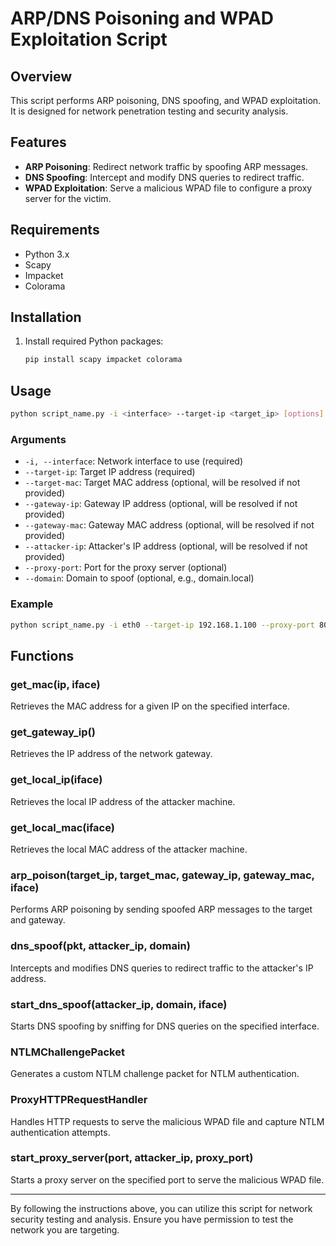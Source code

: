 
# ARP/DNS Poisoning and WPAD Exploitation Script

## Overview
This script performs ARP poisoning, DNS spoofing, and WPAD exploitation. It is designed for network penetration testing and security analysis.

## Features
- **ARP Poisoning**: Redirect network traffic by spoofing ARP messages.
- **DNS Spoofing**: Intercept and modify DNS queries to redirect traffic.
- **WPAD Exploitation**: Serve a malicious WPAD file to configure a proxy server for the victim.

## Requirements
- Python 3.x
- Scapy
- Impacket
- Colorama

## Installation
1. Install required Python packages:
   ```bash
   pip install scapy impacket colorama
   ```

## Usage
```bash
python script_name.py -i <interface> --target-ip <target_ip> [options]
```

### Arguments
- `-i, --interface`: Network interface to use (required)
- `--target-ip`: Target IP address (required)
- `--target-mac`: Target MAC address (optional, will be resolved if not provided)
- `--gateway-ip`: Gateway IP address (optional, will be resolved if not provided)
- `--gateway-mac`: Gateway MAC address (optional, will be resolved if not provided)
- `--attacker-ip`: Attacker's IP address (optional, will be resolved if not provided)
- `--proxy-port`: Port for the proxy server (optional)
- `--domain`: Domain to spoof (optional, e.g., domain.local)

### Example
```bash
python script_name.py -i eth0 --target-ip 192.168.1.100 --proxy-port 8080 --domain example.com
```

## Functions

### get_mac(ip, iface)
Retrieves the MAC address for a given IP on the specified interface.

### get_gateway_ip()
Retrieves the IP address of the network gateway.

### get_local_ip(iface)
Retrieves the local IP address of the attacker machine.

### get_local_mac(iface)
Retrieves the local MAC address of the attacker machine.

### arp_poison(target_ip, target_mac, gateway_ip, gateway_mac, iface)
Performs ARP poisoning by sending spoofed ARP messages to the target and gateway.

### dns_spoof(pkt, attacker_ip, domain)
Intercepts and modifies DNS queries to redirect traffic to the attacker's IP address.

### start_dns_spoof(attacker_ip, domain, iface)
Starts DNS spoofing by sniffing for DNS queries on the specified interface.

### NTLMChallengePacket
Generates a custom NTLM challenge packet for NTLM authentication.

### ProxyHTTPRequestHandler
Handles HTTP requests to serve the malicious WPAD file and capture NTLM authentication attempts.

### start_proxy_server(port, attacker_ip, proxy_port)
Starts a proxy server on the specified port to serve the malicious WPAD file.

---

By following the instructions above, you can utilize this script for network security testing and analysis. Ensure you have permission to test the network you are targeting.
